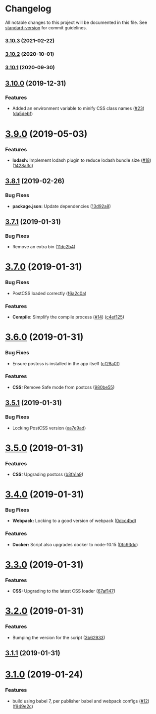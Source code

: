 # Changelog

All notable changes to this project will be documented in this file. See [standard-version](https://github.com/conventional-changelog/standard-version) for commit guidelines.

### [3.10.3](https://github.com/quintype/quintype-node-build/compare/v3.10.2...v3.10.3) (2021-02-22)

### [3.10.2](https://github.com/quintype/quintype-node-build/compare/v3.10.1...v3.10.2) (2020-10-01)

### [3.10.1](https://github.com/quintype/quintype-node-build/compare/v3.10.0...v3.10.1) (2020-09-30)

## [3.10.0](https://github.com/quintype/quintype-node-build/compare/v3.9.0...v3.10.0) (2019-12-31)


### Features

* Added an environment variable to minify CSS class names ([#23](https://github.com/quintype/quintype-node-build/issues/23)) ([da5debf](https://github.com/quintype/quintype-node-build/commit/da5debf15473949976175bd303bb2c315d90b93d))

# [3.9.0](https://github.com/quintype/quintype-node-build/compare/v3.8.1...v3.9.0) (2019-05-03)


### Features

* **lodash:** Implement lodash plugin to reduce lodash bundle size ([#18](https://github.com/quintype/quintype-node-build/issues/18)) ([1428a3c](https://github.com/quintype/quintype-node-build/commit/1428a3c))



## [3.8.1](https://github.com/quintype/quintype-node-build/compare/v3.8.0...v3.8.1) (2019-02-26)


### Bug Fixes

* **package.json:** Update dependencies ([13d92a8](https://github.com/quintype/quintype-node-build/commit/13d92a8))



<a name="3.7.1"></a>
## [3.7.1](https://github.com/quintype/quintype-node-build/compare/v3.7.0...v3.7.1) (2019-01-31)


### Bug Fixes

* Remove an extra bin ([11dc2b4](https://github.com/quintype/quintype-node-build/commit/11dc2b4))



<a name="3.7.0"></a>
# [3.7.0](https://github.com/quintype/quintype-node-build/compare/v3.6.0...v3.7.0) (2019-01-31)


### Bug Fixes

* PostCSS loaded correctly ([f6a2c0a](https://github.com/quintype/quintype-node-build/commit/f6a2c0a))


### Features

* **Compile:** Simplify the compile process ([#14](https://github.com/quintype/quintype-node-build/issues/14)) ([c4ef125](https://github.com/quintype/quintype-node-build/commit/c4ef125))



<a name="3.6.0"></a>
# [3.6.0](https://github.com/quintype/quintype-node-build/compare/v3.5.1...v3.6.0) (2019-01-31)


### Bug Fixes

* Ensure postcss is installed in the app itself ([cf28a0f](https://github.com/quintype/quintype-node-build/commit/cf28a0f))


### Features

* **CSS:** Remove Safe mode from postcss ([980be55](https://github.com/quintype/quintype-node-build/commit/980be55))



<a name="3.5.1"></a>
## [3.5.1](https://github.com/quintype/quintype-node-build/compare/v3.5.0...v3.5.1) (2019-01-31)


### Bug Fixes

* Locking PostCSS version ([ea7e9ad](https://github.com/quintype/quintype-node-build/commit/ea7e9ad))



<a name="3.5.0"></a>
# [3.5.0](https://github.com/quintype/quintype-node-build/compare/v3.4.0...v3.5.0) (2019-01-31)


### Features

* **CSS:** Upgrading postcss ([b3fa1a9](https://github.com/quintype/quintype-node-build/commit/b3fa1a9))



<a name="3.4.0"></a>
# [3.4.0](https://github.com/quintype/quintype-node-build/compare/v3.3.0...v3.4.0) (2019-01-31)


### Bug Fixes

* **Webpack:** Locking to a good version of webpack ([0dcc4bd](https://github.com/quintype/quintype-node-build/commit/0dcc4bd))


### Features

* **Docker:** Script also upgrades docker to node-10.15 ([0fc93dc](https://github.com/quintype/quintype-node-build/commit/0fc93dc))



<a name="3.3.0"></a>
# [3.3.0](https://github.com/quintype/quintype-node-build/compare/v3.2.0...v3.3.0) (2019-01-31)


### Features

* **CSS:** Upgrading to the latest CSS loader ([67af147](https://github.com/quintype/quintype-node-build/commit/67af147))



<a name="3.2.0"></a>
# [3.2.0](https://github.com/quintype/quintype-node-build/compare/v3.1.1...v3.2.0) (2019-01-31)


### Features

* Bumping the version for the script ([3b62933](https://github.com/quintype/quintype-node-build/commit/3b62933))



<a name="3.1.1"></a>
## [3.1.1](https://github.com/quintype/quintype-node-build/compare/v3.1.0...v3.1.1) (2019-01-31)



<a name="3.1.0"></a>
# [3.1.0](https://github.com/quintype/quintype-node-build/compare/v2.9.0...v3.1.0) (2019-01-24)


### Features

* build using babel 7, per publisher babel and webpack configs ([#12](https://github.com/quintype/quintype-node-build/issues/12)) ([f949e2c](https://github.com/quintype/quintype-node-build/commit/f949e2c))
